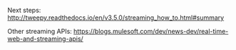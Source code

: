 
Next steps: http://tweepy.readthedocs.io/en/v3.5.0/streaming_how_to.html#summary

Other streaming APIs: https://blogs.mulesoft.com/dev/news-dev/real-time-web-and-streaming-apis/